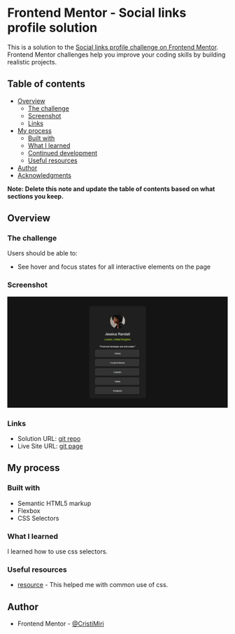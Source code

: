 # Frontend Mentor - Social links profile solution

This is a solution to the [Social links profile challenge on Frontend Mentor](https://www.frontendmentor.io/challenges/social-links-profile-UG32l9m6dQ). Frontend Mentor challenges help you improve your coding skills by building realistic projects.

## Table of contents

- [Overview](#overview)
  - [The challenge](#the-challenge)
  - [Screenshot](#screenshot)
  - [Links](#links)
- [My process](#my-process)
  - [Built with](#built-with)
  - [What I learned](#what-i-learned)
  - [Continued development](#continued-development)
  - [Useful resources](#useful-resources)
- [Author](#author)
- [Acknowledgments](#acknowledgments)

**Note: Delete this note and update the table of contents based on what sections you keep.**

## Overview

### The challenge

Users should be able to:

- See hover and focus states for all interactive elements on the page

### Screenshot

![Screenshot](screenshot.jpeg)

### Links

- Solution URL: [git repo](https://github.com/CristiMiri/Social-links-profile)
- Live Site URL: [git page](https://cristimiri.github.io/Social-links-profile/)

## My process

### Built with

- Semantic HTML5 markup
- Flexbox
- CSS Selectors

### What I learned

I learned how to use css selectors.

### Useful resources

- [resource](https://www.w3schools.com/css/default.asp) - This helped me with common use of css.

## Author

- Frontend Mentor - [@CristiMiri](https://www.frontendmentor.io/profile/CristiMiri)
